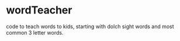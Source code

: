# wordTeacher
code to teach words to kids, starting with dolch sight words and most common 3 letter words.
